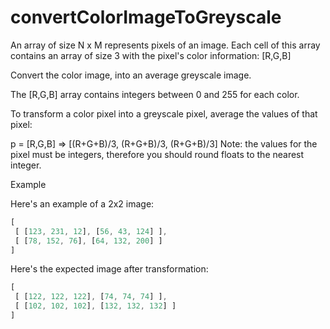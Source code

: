 # convertColorImageToGreyscale

An array of size N x M represents pixels of an image. Each cell of this array contains an array of size 3 with the pixel's color information: [R,G,B]

Convert the color image, into an average greyscale image.

The [R,G,B] array contains integers between 0 and 255 for each color.

To transform a color pixel into a greyscale pixel, average the values of that pixel:

p = [R,G,B] => [(R+G+B)/3, (R+G+B)/3, (R+G+B)/3]
Note: the values for the pixel must be integers, therefore you should round floats to the nearest integer.

Example

Here's an example of a 2x2 image:

```javascript
[
 [ [123, 231, 12], [56, 43, 124] ],
 [ [78, 152, 76], [64, 132, 200] ]
]
```

Here's the expected image after transformation:

```javascript
[
 [ [122, 122, 122], [74, 74, 74] ],
 [ [102, 102, 102], [132, 132, 132] ]
]
```